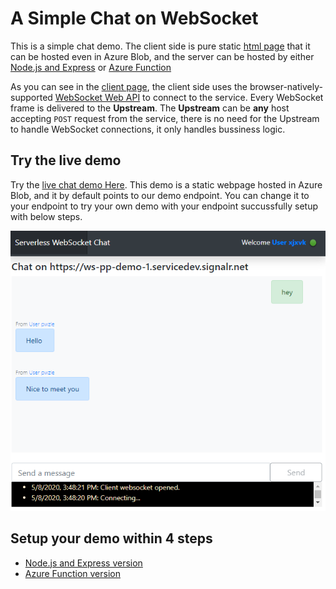 # A Simple Chat on WebSocket
This is a simple chat demo. The client side is pure static [html page](./client/index.html) that it can be hosted even in Azure Blob, and the server can be hosted by either [Node.js and Express](./server-express-version/Readme.md) or [Azure Function](./server-function-version/Readme.md)

As you can see in the [client page](./client/index.html), the client side uses the browser-natively-supported [WebSocket Web API](https://developer.mozilla.org/zh-CN/docs/Web/API/WebSockets_API) to connect to the service. Every WebSocket frame is delivered to the **Upstream**. The **Upstream** can be **any** host accepting `POST` request from the service, there is no need for the Upstream to handle WebSocket connections, it only handles bussiness logic.

## Try the live demo

Try the [live chat demo Here](https://wssimplechatdemo.z13.web.core.windows.net/). This demo is a static webpage hosted in Azure Blob, and it by default points to our demo endpoint. You can change it to your endpoint to try your own demo with your endpoint succussfully setup with below steps.

![Sample run](./server-function-version/images/sample_run.png)

## Setup your demo within 4 steps
* [Node.js and Express version](./server-express-version/Readme.md)
* [Azure Function version](./server-function-version/Readme.md)
